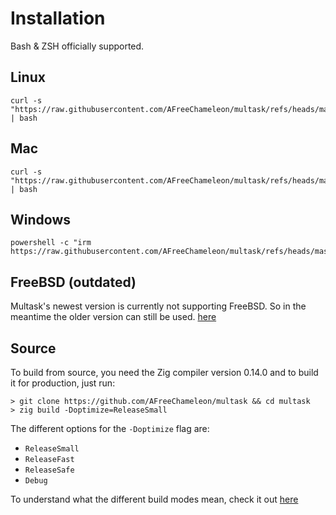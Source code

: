 # Installation

Bash & ZSH officially supported.

## Linux
```
curl -s "https://raw.githubusercontent.com/AFreeChameleon/multask/refs/heads/master/docs/_install/linux.sh" | bash
```

## Mac
```
curl -s "https://raw.githubusercontent.com/AFreeChameleon/multask/refs/heads/master/docs/_install/macos.sh" | bash
```

## Windows
```
powershell -c "irm https://raw.githubusercontent.com/AFreeChameleon/multask/refs/heads/master/docs/_install/win.ps1|iex"
```

## FreeBSD (outdated)

Multask's newest version is currently not supporting FreeBSD. So in the meantime the older version can still be used. [here](https://github.com/AFreeChameleon/multask/releases/tag/0.20.0)

## Source

To build from source, you need the Zig compiler version 0.14.0 and to build it for production, just run:
```
> git clone https://github.com/AFreeChameleon/multask && cd multask
> zig build -Doptimize=ReleaseSmall
```

The different options for the `-Doptimize` flag are:

- `ReleaseSmall`
- `ReleaseFast`
- `ReleaseSafe`
- `Debug`

To understand what the different build modes mean, check it out [here](https://zig.guide/build-system/build-modes/)
